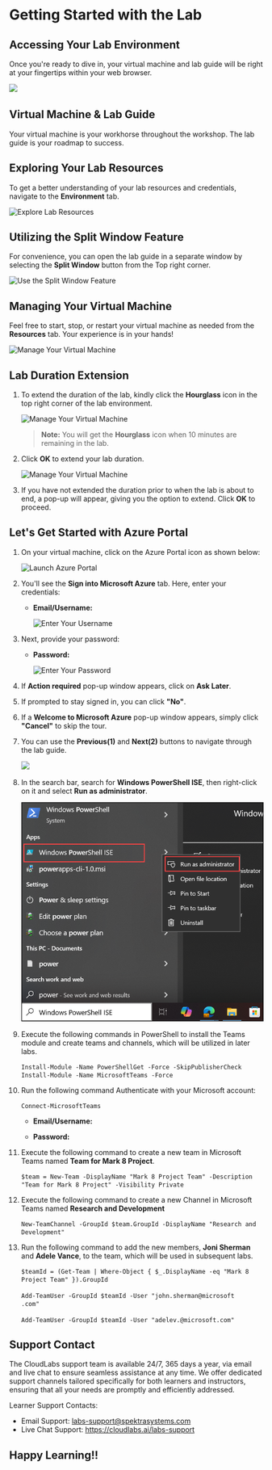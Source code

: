 # Getting Started with the Lab

## Accessing Your Lab Environment
 
Once you're ready to dive in, your virtual machine and lab guide will be right at your fingertips within your web browser.

   ![](../media/labguide-1.png)

## Virtual Machine & Lab Guide
 
Your virtual machine is your workhorse throughout the workshop. The lab guide is your roadmap to success.
 
## Exploring Your Lab Resources
 
To get a better understanding of your lab resources and credentials, navigate to the **Environment** tab.
 
   ![Explore Lab Resources](../media/env-1.png)
 
## Utilizing the Split Window Feature
 
For convenience, you can open the lab guide in a separate window by selecting the **Split Window** button from the Top right corner.
 
 ![Use the Split Window Feature](../media/spl.png)
 
## Managing Your Virtual Machine
 
Feel free to start, stop, or restart your virtual machine as needed from the **Resources** tab. Your experience is in your hands!
 
![Manage Your Virtual Machine](../media/res.png)

## Lab Duration Extension

1. To extend the duration of the lab, kindly click the **Hourglass** icon in the top right corner of the lab environment. 

    ![Manage Your Virtual Machine](../media/gext.png)

    >**Note:** You will get the **Hourglass** icon when 10 minutes are remaining in the lab.

2. Click **OK** to extend your lab duration.
 
   ![Manage Your Virtual Machine](../media/gext2.png)

3. If you have not extended the duration prior to when the lab is about to end, a pop-up will appear, giving you the option to extend. Click **OK** to proceed.

## Let's Get Started with Azure Portal

1. On your virtual machine, click on the Azure Portal icon as shown below:

   ![Launch Azure Portal](../media/lc-image(1).png)
   
1. You'll see the **Sign into Microsoft Azure** tab. Here, enter your credentials:
 
   - **Email/Username:** <inject key="AzureAdUserEmail"></inject>
 
       ![Enter Your Username](../media/lc-image-1.png)
 
1. Next, provide your password:
 
   - **Password:** <inject key="AzureAdUserPassword"></inject>
 
       ![Enter Your Password](../media/lc-image-2.png)

1. If **Action required** pop-up window appears, click on **Ask Later**.

1. If prompted to stay signed in, you can click **"No"**.

1. If a **Welcome to Microsoft Azure** pop-up window appears, simply click **"Cancel"** to skip the tour.

1. You can use the **Previous(1)** and **Next(2)** buttons to navigate through the lab guide.

   ![](../media/lc-image(3)-1.png)

1. In the search bar, search for **Windows PowerShell ISE**, then right-click on it and select **Run as administrator**.

    ![](../media/powershell.png)
   
1. Execute the following commands in PowerShell to install the Teams module and create teams and channels, which will be utilized in later labs.

    ```
    Install-Module -Name PowerShellGet -Force -SkipPublisherCheck
    Install-Module -Name MicrosoftTeams -Force

    ```
1. Run the following command Authenticate with your Microsoft account:

   ```
   Connect-MicrosoftTeams
   ```
  
   - **Email/Username:** <inject key="AzureAdUserEmail"></inject>

   - **Password:** <inject key="AzureAdUserPassword"></inject>


1. Execute the following command to create a new team in Microsoft Teams named **Team for Mark 8 Project**.

    ```
    $team = New-Team -DisplayName "Mark 8 Project Team" -Description "Team for Mark 8 Project" -Visibility Private
    ```
1. Execute the following command to create a new 
Channel in Microsoft Teams named **Research and Development**

   ```
   New-TeamChannel -GroupId $team.GroupId -DisplayName "Research and Development"
   ```
1. Run the following command to add the new members, **Joni Sherman** and **Adele Vance**, to the team, which will be used in subsequent labs.

   ```
   $teamId = (Get-Team | Where-Object { $_.DisplayName -eq "Mark 8 Project Team" }).GroupId

   Add-TeamUser -GroupId $teamId -User "john.sherman@microsoft 
   .com"

   Add-TeamUser -GroupId $teamId -User "adelev.@microsoft.com"
   ```

## Support Contact

The CloudLabs support team is available 24/7, 365 days a year, via email and live chat to ensure seamless assistance at any time. We offer dedicated support channels tailored specifically for both learners and instructors, ensuring that all your needs are promptly and efficiently addressed.

Learner Support Contacts:

- Email Support: labs-support@spektrasystems.com
- Live Chat Support: https://cloudlabs.ai/labs-support


## Happy Learning!!
